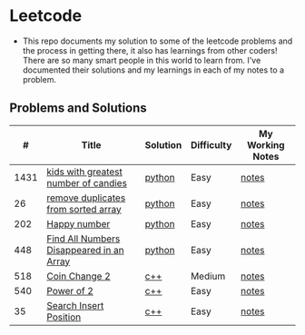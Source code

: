# Leetcode
- This repo documents my solution to some of the leetcode problems and the process in getting there, it also has learnings from other coders! There are so many smart people in this world to learn from. I've documented their solutions and my learnings in each of my notes to a problem.


<!-- 
- FORMATTING SOURCE: https://github.com/haoel/leetcode
-->

## <span id="01"> Problems and Solutions </span>
| # | Title | Solution | Difficulty | My Working Notes |
|---| ----- | -------- | ---------- | ---------------- |
|1431| [kids with greatest number of candies](https://leetcode.com/problems/kids-with-the-greatest-number-of-candies/)| [python](https://github.com/lilyyanglt/leetcode/blob/master/solutions/python/1431_kidWithGreatestNumberOfCandies.py) | Easy | [notes](https://github.com/lilyyanglt/leetcode/blob/master/notes/1431.md) |
|26| [remove duplicates from sorted array](https://leetcode.com/problems/remove-duplicates-from-sorted-array/)| [python](https://github.com/lilyyanglt/leetcode/blob/master/solutions/python/26_removeDuplicatesFromSortedArray.py)| Easy | [notes](https://github.com/lilyyanglt/leetcode/blob/master/notes/26.md) |
|202| [Happy number](https://leetcode.com/problems/happy-number/) | [python](https://github.com/lilyyanglt/leetcode/blob/master/solutions/python/202_happyNumber.py) | Easy | [notes](https://github.com/lilyyanglt/leetcode/blob/master/notes/202.md) |
| 448 | [Find All Numbers Disappeared in an Array](https://leetcode.com/problems/find-all-numbers-disappeared-in-an-array/) | [python]() | Easy | [notes]()
| 518 | [Coin Change 2](https://leetcode.com/problems/coin-change-2/) | [c++](https://github.com/lilyyanglt/algorithm_challenges/blob/master/leetcode/solutions/cpp/coinChange.cpp) | Medium | [notes](https://github.com/lilyyanglt/algorithm_challenges/blob/master/leetcode/notes/518.md) |
| 540 | [Power of 2](https://leetcode.com/problems/power-of-two/) | [c++]() | Easy |[notes]() |
| 35 | [Search Insert Position](https://leetcode.com/problems/search-insert-position/) | [c++]() | Easy | [notes]() |


